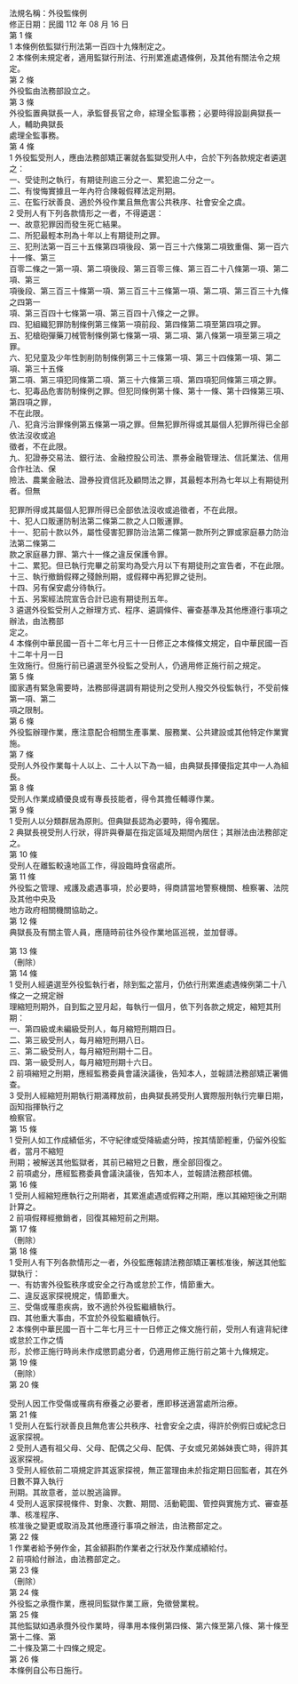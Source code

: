 法規名稱：外役監條例  
修正日期：民國 112 年 08 月 16 日  
第 1 條  
1 本條例依監獄行刑法第一百四十九條制定之。  
2 本條例未規定者，適用監獄行刑法、行刑累進處遇條例，及其他有關法令之規定。  
第 2 條  
外役監由法務部設立之。  
第 3 條  
外役監置典獄長一人，承監督長官之命，綜理全監事務；必要時得設副典獄長一人，輔助典獄長  
處理全監事務。  
第 4 條  
1 外役監受刑人，應由法務部矯正署就各監獄受刑人中，合於下列各款規定者遴選之：  
一、受徒刑之執行，有期徒刑逾三分之一、累犯逾二分之一。  
二、有悛悔實據且一年內符合陳報假釋法定刑期。  
三、在監行狀善良、適於外役作業且無危害公共秩序、社會安全之虞。  
2 受刑人有下列各款情形之一者，不得遴選：  
一、故意犯罪因而發生死亡結果。  
二、所犯最輕本刑為十年以上有期徒刑之罪。  
三、犯刑法第一百三十五條第四項後段、第一百三十六條第二項致重傷、第一百六十一條、第三  
百零二條之一第一項、第二項後段、第三百零三條、第三百二十八條第一項、第二項、第三  
項後段、第三百三十條第一項、第三百三十三條第一項、第二項、第三百三十九條之四第一  
項、第三百四十七條第一項、第三百四十八條之一之罪。  
四、犯組織犯罪防制條例第三條第一項前段、第四條第二項至第四項之罪。  
五、犯槍砲彈藥刀械管制條例第七條第一項、第二項、第八條第一項至第三項之罪。  
六、犯兒童及少年性剝削防制條例第三十三條第一項、第三十四條第一項、第二項、第三十五條  
第二項、第三項犯同條第二項、第三十六條第三項、第四項犯同條第三項之罪。  
七、犯毒品危害防制條例之罪。但犯同條例第十條、第十一條、第十四條第三項、第四項之罪，  
不在此限。  
八、犯貪污治罪條例第五條第一項之罪。但無犯罪所得或其屬個人犯罪所得已全部依法沒收或追  
徵者，不在此限。  
九、犯證券交易法、銀行法、金融控股公司法、票券金融管理法、信託業法、信用合作社法、保  
險法、農業金融法、證券投資信託及顧問法之罪，其最輕本刑為七年以上有期徒刑者。但無  


犯罪所得或其屬個人犯罪所得已全部依法沒收或追徵者，不在此限。  
十、犯人口販運防制法第二條第二款之人口販運罪。  
十一、犯前十款以外，屬性侵害犯罪防治法第二條第一款所列之罪或家庭暴力防治法第二條第二  
款之家庭暴力罪、第六十一條之違反保護令罪。  
十二、累犯。但已執行完畢之前案均為受六月以下有期徒刑之宣告者，不在此限。  
十三、執行撤銷假釋之殘餘刑期，或假釋中再犯罪之徒刑。  
十四、另有保安處分待執行。  
十五、另案經法院宣告合計已逾有期徒刑五年。  
3 遴選外役監受刑人之辦理方式、程序、遴調條件、審查基準及其他應遵行事項之辦法，由法務部  
定之。  
4 本條例中華民國一百十二年七月三十一日修正之本條條文規定，自中華民國一百十二年十月一日  
生效施行。但施行前已遴選至外役監之受刑人，仍適用修正施行前之規定。  
第 5 條  
國家遇有緊急需要時，法務部得選調有期徒刑之受刑人撥交外役監執行，不受前條第一項、第二  
項之限制。  
第 6 條  
外役監辦理作業，應注意配合相關生產事業、服務業、公共建設或其他特定作業實施。  
第 7 條  
受刑人外役作業每十人以上、二十人以下為一組，由典獄長擇優指定其中一人為組長。  
第 8 條  
受刑人作業成績優良或有專長技能者，得令其擔任輔導作業。  
第 9 條  
1 受刑人以分類群居為原則。但典獄長認為必要時，得令獨居。  
2 典獄長視受刑人行狀，得許與眷屬在指定區域及期間內居住；其辦法由法務部定之。  
第 10 條  
受刑人在離監較遠地區工作，得設臨時食宿處所。  
第 11 條  
外役監之管理、戒護及處遇事項，於必要時，得商請當地警察機關、檢察署、法院及其他中央及  
地方政府相關機關協助之。  
第 12 條  
典獄長及有關主管人員，應隨時前往外役作業地區巡視，並加督導。  


第 13 條  
（刪除）  
第 14 條  
1 受刑人經遴選至外役監執行者，除到監之當月，仍依行刑累進處遇條例第二十八條之一之規定辦  
理縮短刑期外，自到監之翌月起，每執行一個月，依下列各款之規定，縮短其刑期：  
一、第四級或未編級受刑人，每月縮短刑期四日。  
二、第三級受刑人，每月縮短刑期八日。  
三、第二級受刑人，每月縮短刑期十二日。  
四、第一級受刑人，每月縮短刑期十六日。  
2 前項縮短之刑期，應經監務委員會議決議後，告知本人，並報請法務部矯正署備查。  
3 受刑人經縮短刑期執行期滿釋放前，由典獄長將受刑人實際服刑執行完畢日期，函知指揮執行之  
檢察官。  
第 15 條  
1 受刑人如工作成績低劣，不守紀律或受降級處分時，按其情節輕重，仍留外役監者，當月不縮短  
刑期；被解送其他監獄者，其前已縮短之日數，應全部回復之。  
2 前項處分，應經監務委員會議決議後，告知本人，並報請法務部核備。  
第 16 條  
1 受刑人經縮短應執行之刑期者，其累進處遇或假釋之刑期，應以其縮短後之刑期計算之。  
2 前項假釋經撤銷者，回復其縮短前之刑期。  
第 17 條  
（刪除）  
第 18 條  
1 受刑人有下列各款情形之一者，外役監應報請法務部矯正署核准後，解送其他監獄執行：  
一、有妨害外役監秩序或安全之行為或怠於工作，情節重大。  
二、違反返家探視規定，情節重大。  
三、受傷或罹患疾病，致不適於外役監繼續執行。  
四、其他重大事由，不宜於外役監繼續執行。  
2 本條例中華民國一百十二年七月三十一日修正之條文施行前，受刑人有違背紀律或怠於工作之情  
形，於修正施行時尚未作成懲罰處分者，仍適用修正施行前之第十九條規定。  
第 19 條  
（刪除）  
第 20 條  


受刑人因工作受傷或罹病有療養之必要者，應即移送適當處所治療。  
第 21 條  
1 受刑人在監行狀善良且無危害公共秩序、社會安全之虞，得許於例假日或紀念日返家探視。  
2 受刑人遇有祖父母、父母、配偶之父母、配偶、子女或兄弟姊妹喪亡時，得許其返家探視。  
3 受刑人經依前二項規定許其返家探視，無正當理由未於指定期日回監者，其在外日數不算入執行  
刑期。其故意者，並以脫逃論罪。  
4 受刑人返家探視條件、對象、次數、期間、活動範圍、管控與實施方式、審查基準、核准程序、  
核准後之變更或取消及其他應遵行事項之辦法，由法務部定之。  
第 22 條  
1 作業者給予勞作金，其金額斟酌作業者之行狀及作業成績給付。  
2 前項給付辦法，由法務部定之。  
第 23 條  
（刪除）  
第 24 條  
外役監之承攬作業，應視同監獄作業工廠，免徵營業稅。  
第 25 條  
其他監獄如遇承攬外役作業時，得準用本條例第四條、第六條至第八條、第十條至第十二條、第  
二十條及第二十四條之規定。  
第 26 條  
本條例自公布日施行。  


